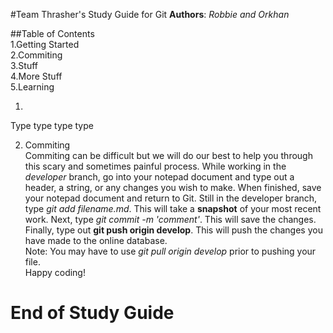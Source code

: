 #Team Thrasher's Study Guide for Git
**Authors**: *Robbie and Orkhan*

##Table of Contents    
1.Getting Started  
2.Commiting   
3.Stuff  
4.More Stuff  
5.Learning  


1.  
Type type type type  

2. Commiting  
Commiting can be difficult but we will do our best to help you through this scary and sometimes painful process.
While working in the *developer* branch, go into your notepad document and type out a header, a string, or any 
changes you wish to make. When finished, save your notepad document and return to Git. Still in the developer
branch, type *git add filename.md*. This will take a **snapshot** of your most recent work. Next, type 
*git commit -m 'comment'*. This will save the changes. Finally, type out **git push origin develop**. This 
will push the changes you have made to the online database.  
Note: You may have to use *git pull origin develop* prior to pushing your file.  
Happy coding!









End of Study Guide
================


